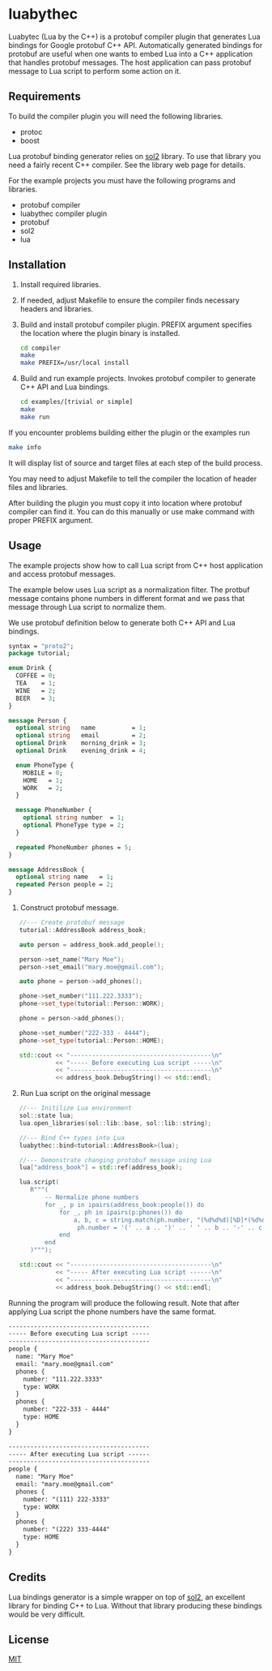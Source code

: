 # luabythec

Luabytec (Lua by the C++) is a protobuf compiler plugin that generates Lua bindings for Google protobuf C++ API. Automatically generated bindings for protobuf are useful when one wants to embed Lua into a C++ application that handles protobuf messages. The host application can pass protobuf message to Lua script to perform some action on it. 

## Requirements

To build the compiler plugin you will need the following libraries.

- protoc 
- boost

Lua protobuf binding generator relies on [sol2](https://github.com/ThePhD/sol2) library. To use that library you need a fairly recent C++ compiler. See the library web page for details. 

For the example projects you must have the following programs and libraries.

- protobuf compiler
- luabythec compiler plugin
- protobuf
- sol2
- lua

## Installation

1. Install required libraries.
2. If needed, adjust Makefile to ensure the compiler finds necessary headers and libraries.
3. Build and install protobuf compiler plugin. PREFIX argument specifies the location where the plugin binary is installed.

   ```sh
   cd compiler
   make
   make PREFIX=/usr/local install
   ```
3. Build and run example projects. Invokes protobuf compiler to generate C++ API and Lua bindings.
   ```sh
   cd examples/[trivial or simple]
   make
   make run
   ```
If you encounter problems building either the plugin or the examples run
   ```sh
   make info
   ```
It will display list of source and target files at each step of the build process.

You may need to adjust Makefile to tell the compiler the location of header files and libraries. 

After building the plugin you must copy it into location where protobuf compiler can find it. You can do this manually or use make command with proper PREFIX argument.

## Usage

The example projects show how to call Lua script from C++ host application and access protobuf messages.

The example below uses Lua script as a normalization filter. The protbuf message contains phone numbers in different format and we pass that message through Lua script to normalize them.

We use protobuf definition below to generate both C++ API and Lua bindings.

```protobuf
syntax = "proto2";
package tutorial;

enum Drink {
  COFFEE = 0;
  TEA    = 1;
  WINE   = 2;
  BEER   = 3;
}

message Person {
  optional string   name          = 1;
  optional string   email         = 2;
  optional Drink    morning_drink = 3;
  optional Drink    evening_drink = 4;

  enum PhoneType {
    MOBILE = 0;
    HOME   = 1;
    WORK   = 2;
  }

  message PhoneNumber {
    optional string number  = 1;
    optional PhoneType type = 2;
  }

  repeated PhoneNumber phones = 5;
}

message AddressBook {
  optional string name   = 1;
  repeated Person people = 2;
}
```
1. Construct protobuf message.

```cpp
   //--- Create protobuf message
   tutorial::AddressBook address_book;

   auto person = address_book.add_people();

   person->set_name("Mary Moe");
   person->set_email("mary.moe@gmail.com");

   auto phone = person->add_phones();

   phone->set_number("111.222.3333");
   phone->set_type(tutorial::Person::WORK);

   phone = person->add_phones();

   phone->set_number("222-333 - 4444");
   phone->set_type(tutorial::Person::HOME);

   std::cout << "---------------------------------------\n"
             << "----- Before executing Lua script -----\n"
             << "---------------------------------------\n"
             << address_book.DebugString() << std::endl;
```

2. Run Lua script on the original message
```cpp
   //--- Initilize Lua environment
   sol::state lua;
   lua.open_libraries(sol::lib::base, sol::lib::string);

   //--- Bind C++ types into Lua
   luabythec::bind<tutorial::AddressBook>(lua);

   //--- Demonstrate changing protobuf message using Lua
   lua["address_book"] = std::ref(address_book);

   lua.script(
      R"""(
          -- Normalize phone numbers
          for _, p in ipairs(address_book:people()) do
              for _, ph in ipairs(p:phones()) do
                  a, b, c = string.match(ph.number, "(%d%d%d)[%D]*(%d%d%d)[%D]*(%d%d%d%d)")
                   ph.number = '(' .. a .. ')' .. ' ' .. b .. '-' .. c
              end
          end
      )""");

   std::cout << "---------------------------------------\n"
             << "----- After executing Lua script ------\n"
             << "---------------------------------------\n"
             << address_book.DebugString() << std::endl;
```

Running the program will produce the following result. Note that after applying Lua script the phone numbers have the same format.
```txt
---------------------------------------
----- Before executing Lua script -----
---------------------------------------
people {
  name: "Mary Moe"
  email: "mary.moe@gmail.com"
  phones {
    number: "111.222.3333"
    type: WORK
  }
  phones {
    number: "222-333 - 4444"
    type: HOME
  }
}

---------------------------------------
----- After executing Lua script ------
---------------------------------------
people {
  name: "Mary Moe"
  email: "mary.moe@gmail.com"
  phones {
    number: "(111) 222-3333"
    type: WORK
  }
  phones {
    number: "(222) 333-4444"
    type: HOME
  }
}
```


## Credits

Lua bindings generator is a simple wrapper on top of [sol2](https://github.com/ThePhD/sol2), an excellent library for binding C++ to Lua. Without that library producing these bindings would be very difficult.

## License

[MIT](LICENSE)
